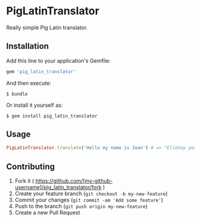 # PigLatinTranslator

Really simple Pig Latin translator.

## Installation

Add this line to your application's Gemfile:

```ruby
gem 'pig_latin_translator'
```

And then execute:

    $ bundle

Or install it yourself as:

    $ gem install pig_latin_translator

## Usage

```ruby
PigLatinTranslator.translate('Hello my name is Joan') # => "Ellohay ymay amenay siway Oanjay"
```

## Contributing

1. Fork it ( https://github.com/[my-github-username]/pig_latin_translator/fork )
2. Create your feature branch (`git checkout -b my-new-feature`)
3. Commit your changes (`git commit -am 'Add some feature'`)
4. Push to the branch (`git push origin my-new-feature`)
5. Create a new Pull Request
